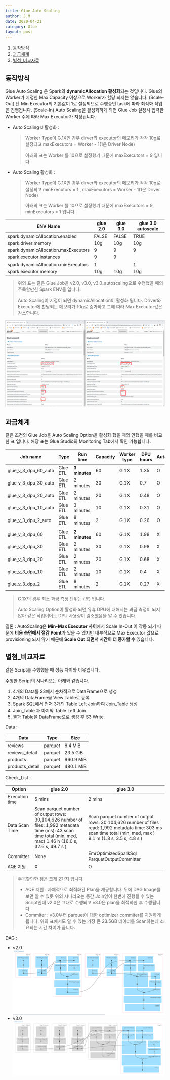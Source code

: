 ```yaml
---
title: Glue Auto Scaling
author: J.M
date: 2020-04-21
category: Glue
layout: post
---
```


1. [동작방식](#동작방식)
2. [과금체계](#과금체계)
3. [별첨_비교자료](#별첨_비교자료)

## 동작방식

Glue Auto Scaling 은 Spark의 **dynamicAllocation 활성화**되는 것입니다.
Glue의 Worker가 지정한 Max Capacity 이상으로 Worker가 할당 되지는 않습니다. (Scale-Out)
단 Min Executor의 기본값이 1로 설정되므로 수행중인 task에 따라 최적화 작업은 진행됩니다. (Scale-In)
Auto Scaling을 활성화하게 되면 Glue Job 설정시 입력한 Worker 수에 따라 Max Executor가 지정됩니다.

- Auto Scaling 비활성화 : 

  > Worker Type이 G.1X인 경우 dirver와 executor의 메모리가 각각 10g로 설정되고
  > maxExecutors = Worker - 1(1은 Driver Node)
  >
  > 아래의 표는 Worker 를 10으로 설정했기 때문에 maxExecutors = 9 입니다.

- Auto Scaling 활성화 : 

  > Worker Type이 G.1X인 경우 dirver와 executor의 메모리가 각각 10g로 설정되고
  > minExecutors = 1 , maxExecutors = Worker - 1(1은 Driver Node)
  >
  > 아래의 표는 Worker 를 10으로 설정했기 때문에 maxExecutors = 9, minExecutors = 1 입니다.

| ENV Name                             | glue 2.0 | glue 3.0 | glue 3.0  autoscale |
| ------------------------------------ | -------- | -------- | ------------------- |
| spark.dynamicAllocation.enabled      | FALSE    | FALSE    | TRUE                |
| spark.driver.memory                  | 10g      | 10g      | 10g                 |
| spark.dynamicAllocation.maxExecutors | 9        | 9        | 9                   |
| spark.executor.instances             | 9        | 9        |                     |
| spark.dynamicAllocation.minExecutors | 1        |          | 1                   |
| spark.executor.memory                | 10g      | 10g      | 10g                 |

> 위의 표는 같은 Glue Job을 v2.0, v3.0, v3.0_autoscaling으로 수행했을 때의 주목할만한 Spark ENV들 입니다.
>
> Auto Scaling이 지정이 되면 dynamicAllocation이 활성화 됩니다.
> Driver와 Executor에 할당되는 메모리가 10g로 증가하고 그에 따라 Max Executor값은 감소합니다.

<div style="page-break-after: always; break-after: page;"></div>

![spark_env](Images/spark_env.png)

<div style="page-break-after: always; break-after: page;"></div>

## 과금체계

같은 조건의 Glue Job을 Auto Scaling Option을 활성화 했을 때와 안했을 때를 비교한 표 입니다.
해당 표는 Glue Studio의 Monitoring Tab에서 확인 가능합니다.

| Job name             | Type      | Run time       | Capacity | Worker type | DPU hours | AutoScale | 감소량 |
| -------------------- | --------- | -------------- | -------- | ----------- | --------- | --------- | ------ |
| glue_v_3_dpu_60_auto | Glue ETL  | **3 minutes**  | 60       | G.1X        | 1.35      | O         | 0.63   |
| glue_v_3_dpu_30_auto | Glue  ETL | 2  minutes     | 30       | G.1X        | 0.7       | O         | 0.28   |
| glue_v_3_dpu_20_auto | Glue  ETL | 2  minutes     | 20       | G.1X        | 0.48      | O         | 0.2    |
| glue_v_3_dpu_10_auto | Glue  ETL | 3  minutes     | 10       | G.1X        | 0.31      | O         | 0.09   |
| glue_v_3_dpu_2_auto  | Glue  ETL | 8  minutes     | 2        | G.1X        | 0.26      | O         | 0.01   |
|                      |           |                |          |             |           |           |        |
| glue_v_3_dpu_60      | Glue  ETL | **2  minutes** | 60       | G.1X        | 1.98      | X         |        |
| glue_v_3_dpu_30      | Glue  ETL | 2  minutes     | 30       | G.1X        | 0.98      | X         |        |
| glue_v_3_dpu_20      | Glue  ETL | 2  minutes     | 20       | G.1X        | 0.68      | X         |        |
| glue_v_3_dpu_10      | Glue  ETL | 2  minutes     | 10       | G.1X        | 0.4       | X         |        |
| glue_v_3_dpu_2       | Glue  ETL | 8  minutes     | 2        | G.1X        | 0.27      | X         |        |

> G.1X의 경우 최소 과금 측정 단위는 (분) 입니다.
>
> Auto Scaling Option이 활성화 되면 유휴 DPU에 대해서는 과금 측정이 되지 않아 같은 작업이어도 DPU 사용량이 감소했음을 알 수 있습니다.

결론 : AutoScaling은 **Min-Max Executor 사이**에서 Scale In-Out 이 작동 되기 때문에 **비용 측면에서 절감 Point**가 있을 수 있지만 내부적으로 Max Executor 값으로 provisioning 되지 않기 때문에 **Scale Out 되면서 시간이 더 증가할 수** 있습니다.

<div style="page-break-after: always; break-after: page;"></div>

## 별첨_비교자료

같은 Script를 수행했을 때 성능 차이와 이유입니다.

수행한 Script의 시나리오는 아래와 같습니다.

1. 4개의 Data를 S3에서 순차적으로 DataFrame으로 생성
2. 4개의 DataFrame을 View Table로 등록
3. Spark SQL에서 먼저 3개의 Table Left Join하여 Join_Table 생성
4. Join_Table 과 마지막 Table Left Join
5. 결과 Table을 DataFrame으로 생성 후 S3 Write

Data :

| Data            | Type    | Size      |
| --------------- | ------- | --------- |
| reviews         | parquet | 8.4  MiB  |
| reviews_detail  | parquet | 23.5 GiB  |
| products        | parquet | 960.9 MiB |
| products_detail | parquet | 480.1 MiB |



Check_List :

| Option         | glue 2.0                                                     | glue 3.0                                                     |
| -------------- | ------------------------------------------------------------ | ------------------------------------------------------------ |
| Execution time | 5 mins                                                       | 2 mins                                                       |
| Data Scan Time | Scan  parquet           number of output rows: 30,104,626 number of files: 1,992 metadata time (ms): 43 scan time total (min, med, max) 1.46 h (16.0 s, 32.6 s, 49.7 s ) | Scan  parquet number of output rows: 30,104,626 number of files read: 1,992 metadata time: 303 ms scan time total (min, med, max ) 9.1 m (1.8 s, 3.5 s, 4.8 s ) |
| Committer      | None                                                         | EmrOptimizedSparkSql ParquetOutputCommitter                  |
| AQE 지원       | X                                                            | O                                                            |

> 주목할만한 점은 크게 2가지 입니다. 
>
> - AQE 지원 : 자체적으로 최적화된 Plan을 제공합니다. 뒤에 DAG Image를 보면 알 수 있듯 위의 시나리오는 중간 Join없이 한번에 진행될 수 있는 Script인데 v2.0은 그대로 수행되고 v3.0은 plan을 최적화한 후 수행됩니다.
> - Commiter : v3.0부터 parquet에 대한 optimizer commiter를 지원하게 됩니다.
>   위의 표에서도 알 수 있는 가장 큰 23.5GB 데이터를 Scan하는데 소요되는 시간 차이가 큽니다.

<div style="page-break-after: always; break-after: page;"></div>

DAG :

- v2.0
  ![v_2.0_dag](Images/v_2.0_dag.png)
- v3.0
  ![v_3.0_dag](Images/v_3.0_dag.png)
